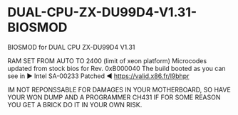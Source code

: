 # DUAL-CPU-ZX-DU99D4-V1.31-BIOSMOD
BIOSMOD for DUAL CPU ZX-DU99D4 V1.31 



RAM SET FROM AUTO TO 2400 (limit of xeon platform) Microcodes updated from stock bios for Rev. 0xB000040 The build booted as you can see in ► Intel SA-00233 Patched ◄ https://valid.x86.fr/l9bhpr

IM NOT REPONSSABLE FOR DAMAGES IN YOUR MOTHERBOARD, SO HAVE YOUR WON DUMP AND A PROGRAMMER CH431 IF FOR SOME REASON YOU GET A BRICK
DO IT IN YOUR OWN RISK.
